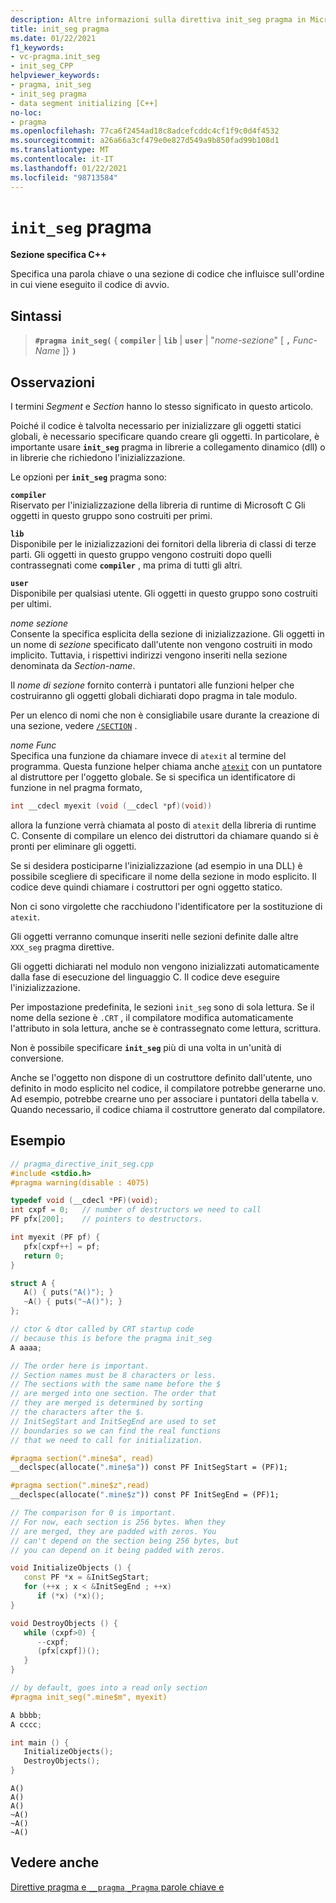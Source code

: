 ```yaml
---
description: Altre informazioni sulla direttiva init_seg pragma in Microsoft C/C++
title: init_seg pragma
ms.date: 01/22/2021
f1_keywords:
- vc-pragma.init_seg
- init_seg_CPP
helpviewer_keywords:
- pragma, init_seg
- init_seg pragma
- data segment initializing [C++]
no-loc:
- pragma
ms.openlocfilehash: 77ca6f2454ad18c8adcefcddc4cf1f9c0d4f4532
ms.sourcegitcommit: a26a66a3cf479e0e827d549a9b850fad99b108d1
ms.translationtype: MT
ms.contentlocale: it-IT
ms.lasthandoff: 01/22/2021
ms.locfileid: "98713584"
---
```

# <a name="init_seg-no-locpragma"></a>`init_seg` pragma

**Sezione specifica C++**

Specifica una parola chiave o una sezione di codice che influisce sull'ordine in cui viene eseguito il codice di avvio.

## <a name="syntax"></a>Sintassi

> **`#pragma init_seg(`** { **`compiler`** | **`lib`** | **`user`** | "*nome-sezione*" [ **`,`** *Func-Name* ]} **`)`**

## <a name="remarks"></a>Osservazioni

I termini *Segment* e *Section* hanno lo stesso significato in questo articolo.

Poiché il codice è talvolta necessario per inizializzare gli oggetti statici globali, è necessario specificare quando creare gli oggetti. In particolare, è importante usare **`init_seg`** pragma in librerie a collegamento dinamico (dll) o in librerie che richiedono l'inizializzazione.

Le opzioni per **`init_seg`** pragma sono:

**`compiler`**\
Riservato per l'inizializzazione della libreria di runtime di Microsoft C Gli oggetti in questo gruppo sono costruiti per primi.

**`lib`**\
Disponibile per le inizializzazioni dei fornitori della libreria di classi di terze parti. Gli oggetti in questo gruppo vengono costruiti dopo quelli contrassegnati come **`compiler`** , ma prima di tutti gli altri.

**`user`**\
Disponibile per qualsiasi utente. Gli oggetti in questo gruppo sono costruiti per ultimi.

*nome sezione*\
Consente la specifica esplicita della sezione di inizializzazione. Gli oggetti in un nome di *sezione* specificato dall'utente non vengono costruiti in modo implicito. Tuttavia, i rispettivi indirizzi vengono inseriti nella sezione denominata da *Section-name*.

Il *nome di sezione* fornito conterrà i puntatori alle funzioni helper che costruiranno gli oggetti globali dichiarati dopo pragma in tale modulo.

Per un elenco di nomi che non è consigliabile usare durante la creazione di una sezione, vedere [`/SECTION`](../build/reference/section-specify-section-attributes.md) .

*nome Func*\
Specifica una funzione da chiamare invece di `atexit` al termine del programma. Questa funzione helper chiama anche [`atexit`](../c-runtime-library/reference/atexit.md) con un puntatore al distruttore per l'oggetto globale. Se si specifica un identificatore di funzione in nel pragma formato,

```cpp
int __cdecl myexit (void (__cdecl *pf)(void))
```

allora la funzione verrà chiamata al posto di `atexit` della libreria di runtime C. Consente di compilare un elenco dei distruttori da chiamare quando si è pronti per eliminare gli oggetti.

Se si desidera posticiparne l'inizializzazione (ad esempio in una DLL) è possibile scegliere di specificare il nome della sezione in modo esplicito. Il codice deve quindi chiamare i costruttori per ogni oggetto statico.

Non ci sono virgolette che racchiudono l'identificatore per la sostituzione di `atexit`.

Gli oggetti verranno comunque inseriti nelle sezioni definite dalle altre `XXX_seg` pragma direttive.

Gli oggetti dichiarati nel modulo non vengono inizializzati automaticamente dalla fase di esecuzione del linguaggio C. Il codice deve eseguire l'inizializzazione.

Per impostazione predefinita, le sezioni `init_seg` sono di sola lettura. Se il nome della sezione è `.CRT` , il compilatore modifica automaticamente l'attributo in sola lettura, anche se è contrassegnato come lettura, scrittura.

Non è possibile specificare **`init_seg`** più di una volta in un'unità di conversione.

Anche se l'oggetto non dispone di un costruttore definito dall'utente, uno definito in modo esplicito nel codice, il compilatore potrebbe generarne uno. Ad esempio, potrebbe crearne uno per associare i puntatori della tabella v. Quando necessario, il codice chiama il costruttore generato dal compilatore.

## <a name="example"></a>Esempio

```cpp
// pragma_directive_init_seg.cpp
#include <stdio.h>
#pragma warning(disable : 4075)

typedef void (__cdecl *PF)(void);
int cxpf = 0;   // number of destructors we need to call
PF pfx[200];    // pointers to destructors.

int myexit (PF pf) {
   pfx[cxpf++] = pf;
   return 0;
}

struct A {
   A() { puts("A()"); }
   ~A() { puts("~A()"); }
};

// ctor & dtor called by CRT startup code
// because this is before the pragma init_seg
A aaaa;

// The order here is important.
// Section names must be 8 characters or less.
// The sections with the same name before the $
// are merged into one section. The order that
// they are merged is determined by sorting
// the characters after the $.
// InitSegStart and InitSegEnd are used to set
// boundaries so we can find the real functions
// that we need to call for initialization.

#pragma section(".mine$a", read)
__declspec(allocate(".mine$a")) const PF InitSegStart = (PF)1;

#pragma section(".mine$z",read)
__declspec(allocate(".mine$z")) const PF InitSegEnd = (PF)1;

// The comparison for 0 is important.
// For now, each section is 256 bytes. When they
// are merged, they are padded with zeros. You
// can't depend on the section being 256 bytes, but
// you can depend on it being padded with zeros.

void InitializeObjects () {
   const PF *x = &InitSegStart;
   for (++x ; x < &InitSegEnd ; ++x)
      if (*x) (*x)();
}

void DestroyObjects () {
   while (cxpf>0) {
      --cxpf;
      (pfx[cxpf])();
   }
}

// by default, goes into a read only section
#pragma init_seg(".mine$m", myexit)

A bbbb;
A cccc;

int main () {
   InitializeObjects();
   DestroyObjects();
}
```

```Output
A()
A()
A()
~A()
~A()
~A()
```

## <a name="see-also"></a>Vedere anche

[Direttive pragma e `__pragma` `_Pragma` parole chiave e](./pragma-directives-and-the-pragma-keyword.md)
